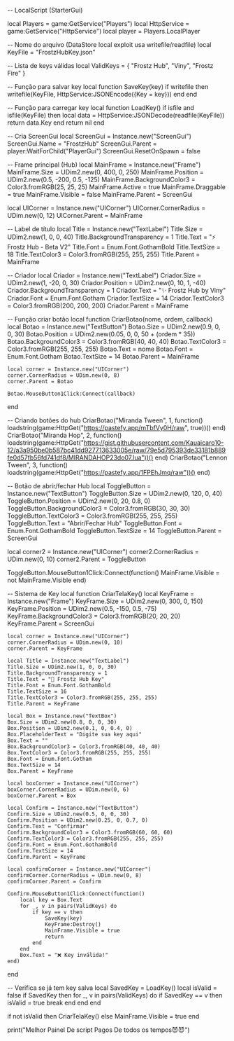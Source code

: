 -- LocalScript (StarterGui)

local Players = game:GetService("Players")
local HttpService = game:GetService("HttpService")
local player = Players.LocalPlayer

-- Nome do arquivo (DataStore local exploit usa writefile/readfile)
local KeyFile = "FrostzHubKey.json"

-- Lista de keys válidas
local ValidKeys = {
	"Frostz Hub",
	"Viny",
	"Frostz Fire"
}

-- Função para salvar key
local function SaveKey(key)
	if writefile then
		writefile(KeyFile, HttpService:JSONEncode({Key = key}))
	end
end

-- Função para carregar key
local function LoadKey()
	if isfile and isfile(KeyFile) then
		local data = HttpService:JSONDecode(readfile(KeyFile))
		return data.Key
	end
	return nil
end

-- Cria ScreenGui
local ScreenGui = Instance.new("ScreenGui")
ScreenGui.Name = "FrostzHub"
ScreenGui.Parent = player:WaitForChild("PlayerGui")
ScreenGui.ResetOnSpawn = false

-- Frame principal (Hub)
local MainFrame = Instance.new("Frame")
MainFrame.Size = UDim2.new(0, 400, 0, 250)
MainFrame.Position = UDim2.new(0.5, -200, 0.5, -125)
MainFrame.BackgroundColor3 = Color3.fromRGB(25, 25, 25)
MainFrame.Active = true
MainFrame.Draggable = true
MainFrame.Visible = false
MainFrame.Parent = ScreenGui

local UICorner = Instance.new("UICorner")
UICorner.CornerRadius = UDim.new(0, 12)
UICorner.Parent = MainFrame

-- Label de título
local Title = Instance.new("TextLabel")
Title.Size = UDim2.new(1, 0, 0, 40)
Title.BackgroundTransparency = 1
Title.Text = "⚡ Frostz Hub - Beta V2"
Title.Font = Enum.Font.GothamBold
Title.TextSize = 18
Title.TextColor3 = Color3.fromRGB(255, 255, 255)
Title.Parent = MainFrame

-- Criador
local Criador = Instance.new("TextLabel")
Criador.Size = UDim2.new(1, -20, 0, 30)
Criador.Position = UDim2.new(0, 10, 1, -40)
Criador.BackgroundTransparency = 1
Criador.Text = "✨ Frostz Hub by Viny"
Criador.Font = Enum.Font.Gotham
Criador.TextSize = 14
Criador.TextColor3 = Color3.fromRGB(200, 200, 200)
Criador.Parent = MainFrame

-- Função criar botão
local function CriarBotao(nome, ordem, callback)
	local Botao = Instance.new("TextButton")
	Botao.Size = UDim2.new(0.9, 0, 0, 30)
	Botao.Position = UDim2.new(0.05, 0, 0, 50 + (ordem * 35))
	Botao.BackgroundColor3 = Color3.fromRGB(40, 40, 40)
	Botao.TextColor3 = Color3.fromRGB(255, 255, 255)
	Botao.Text = nome
	Botao.Font = Enum.Font.Gotham
	Botao.TextSize = 14
	Botao.Parent = MainFrame

	local corner = Instance.new("UICorner")
	corner.CornerRadius = UDim.new(0, 8)
	corner.Parent = Botao

	Botao.MouseButton1Click:Connect(callback)
end

-- Criando botões do hub
CriarBotao("Miranda Tween", 1, function()
	loadstring(game:HttpGet("https://pastefy.app/mTbfVy0H/raw", true))()
end)
CriarBotao("Miranda Hop", 2, function()
	loadstring(game:HttpGet("https://gist.githubusercontent.com/Kauaicaro10-12/a3a950be0b587bc41dd927713633005e/raw/79e5d795393de33181b889fe0d57fb56fd741df8/MIRANDAHOP23do07.lua"))()
end)
CriarBotao("Lennon Tween", 3, function()
	loadstring(game:HttpGet("https://pastefy.app/1FPEhJmq/raw"))()
end)

-- Botão de abrir/fechar Hub
local ToggleButton = Instance.new("TextButton")
ToggleButton.Size = UDim2.new(0, 120, 0, 40)
ToggleButton.Position = UDim2.new(0, 20, 0.8, 0)
ToggleButton.BackgroundColor3 = Color3.fromRGB(30, 30, 30)
ToggleButton.TextColor3 = Color3.fromRGB(255, 255, 255)
ToggleButton.Text = "Abrir/Fechar Hub"
ToggleButton.Font = Enum.Font.GothamBold
ToggleButton.TextSize = 14
ToggleButton.Parent = ScreenGui

local corner2 = Instance.new("UICorner")
corner2.CornerRadius = UDim.new(0, 10)
corner2.Parent = ToggleButton

ToggleButton.MouseButton1Click:Connect(function()
	MainFrame.Visible = not MainFrame.Visible
end)

-- Sistema de Key
local function CriarTelaKey()
	local KeyFrame = Instance.new("Frame")
	KeyFrame.Size = UDim2.new(0, 300, 0, 150)
	KeyFrame.Position = UDim2.new(0.5, -150, 0.5, -75)
	KeyFrame.BackgroundColor3 = Color3.fromRGB(20, 20, 20)
	KeyFrame.Parent = ScreenGui

	local corner = Instance.new("UICorner")
	corner.CornerRadius = UDim.new(0, 10)
	corner.Parent = KeyFrame

	local Title = Instance.new("TextLabel")
	Title.Size = UDim2.new(1, 0, 0, 30)
	Title.BackgroundTransparency = 1
	Title.Text = "🔑 Frostz Hub Key"
	Title.Font = Enum.Font.GothamBold
	Title.TextSize = 16
	Title.TextColor3 = Color3.fromRGB(255, 255, 255)
	Title.Parent = KeyFrame

	local Box = Instance.new("TextBox")
	Box.Size = UDim2.new(0.8, 0, 0, 30)
	Box.Position = UDim2.new(0.1, 0, 0.4, 0)
	Box.PlaceholderText = "Digite sua key aqui"
	Box.Text = ""
	Box.BackgroundColor3 = Color3.fromRGB(40, 40, 40)
	Box.TextColor3 = Color3.fromRGB(255, 255, 255)
	Box.Font = Enum.Font.Gotham
	Box.TextSize = 14
	Box.Parent = KeyFrame

	local boxCorner = Instance.new("UICorner")
	boxCorner.CornerRadius = UDim.new(0, 6)
	boxCorner.Parent = Box

	local Confirm = Instance.new("TextButton")
	Confirm.Size = UDim2.new(0.5, 0, 0, 30)
	Confirm.Position = UDim2.new(0.25, 0, 0.7, 0)
	Confirm.Text = "Confirmar"
	Confirm.BackgroundColor3 = Color3.fromRGB(60, 60, 60)
	Confirm.TextColor3 = Color3.fromRGB(255, 255, 255)
	Confirm.Font = Enum.Font.GothamBold
	Confirm.TextSize = 14
	Confirm.Parent = KeyFrame

	local confirmCorner = Instance.new("UICorner")
	confirmCorner.CornerRadius = UDim.new(0, 8)
	confirmCorner.Parent = Confirm

	Confirm.MouseButton1Click:Connect(function()
		local key = Box.Text
		for _, v in pairs(ValidKeys) do
			if key == v then
				SaveKey(key)
				KeyFrame:Destroy()
				MainFrame.Visible = true
				return
			end
		end
		Box.Text = "❌ Key inválida!"
	end)
end

-- Verifica se já tem key salva
local SavedKey = LoadKey()
local isValid = false
if SavedKey then
	for _, v in pairs(ValidKeys) do
		if SavedKey == v then
			isValid = true
			break
		end
	end
end

if not isValid then
	CriarTelaKey()
else
	MainFrame.Visible = true
end



print("Melhor Painel De script Pagos De todos os tempos😈😈")
